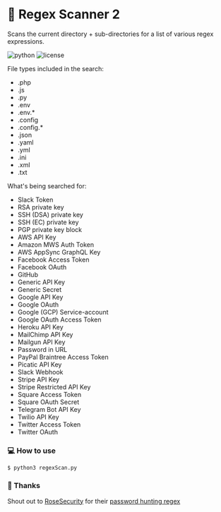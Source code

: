 # :mag_right: Regex Scanner 2

Scans the current directory + sub-directories for a list of various regex expressions.

![python](https://img.shields.io/badge/python-3.x-green.svg) ![license](https://img.shields.io/badge/License-GPLv3-brightgreen.svg)

File types included in the search:

* .php
* .js
* .py
* .env
* .env.*
* .config
* .config.*
* .json
* .yaml
* .yml
* .ini
* .xml
* .txt

What's being searched for:

* Slack Token
* RSA private key
* SSH (DSA) private key
* SSH (EC) private key
* PGP private key block
* AWS API Key
* Amazon MWS Auth Token
* AWS AppSync GraphQL Key
* Facebook Access Token
* Facebook OAuth
* GitHub
* Generic API Key
* Generic Secret
* Google API Key
* Google OAuth
* Google (GCP) Service-account
* Google OAuth Access Token
* Heroku API Key
* MailChimp API Key
* Mailgun API Key
* Password in URL
* PayPal Braintree Access Token
* Picatic API Key
* Slack Webhook
* Stripe API Key
* Stripe Restricted API Key
* Square Access Token
* Square OAuth Secret
* Telegram Bot API Key
* Twilio API Key
* Twitter Access Token
* Twitter OAuth

### :computer: How to use

`$ python3 regexScan.py`

### :pray: Thanks

Shout out to [RoseSecurity](https://github.com/RoseSecurity/) for their [password hunting regex](https://github.com/RoseSecurity/Red-Teaming-TTPs#password-hunting-regex)